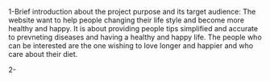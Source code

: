 1-Brief introduction about the project purpose and its target audience:
The website want to help people changing their life style and become more healthy and happy. It is about providing people tips simplified and accurate to prevneting diseases and having a healthy and happy life.
The people who can be interested are the one wishing to love longer and happier and who care about their diet.

2- 